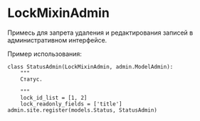 # LockMixinAdmin
Примесь для запрета удаления и редактирования записей в административном интерфейсе.

Пример использования:

    class StatusAdmin(LockMixinAdmin, admin.ModelAdmin):
        """
        Статус.
        
        """
        lock_id_list = [1, 2]
        lock_readonly_fields = ['title']
    admin.site.register(models.Status, StatusAdmin)

